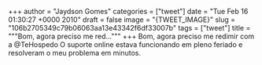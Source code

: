 
+++
author = "Jaydson Gomes"
categories = ["tweet"]
date = "Tue Feb 16 01:30:27 +0000 2010"
draft = false
image = "{TWEET_IMAGE}"
slug = "106b2705349c79b06063aa13e43342f6df33007b"
tags = ["tweet"]
title = """Bom, agora preciso me red..."""
+++
Bom, agora preciso me redimir com a @TeHospedo O suporte online estava funcionando em pleno feriado e resolveram o meu problema em minutos.
